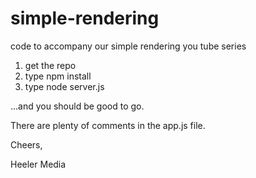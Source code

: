 # simple-rendering
code to accompany our simple rendering you tube series

1. get the repo
2. type npm install
3. type node server.js

...and you should be good to go.

There are plenty of comments in the app.js file.

Cheers,

Heeler Media
